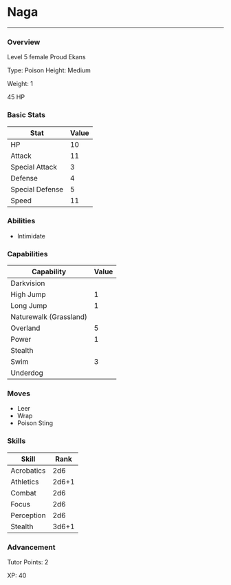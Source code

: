 # Naga
------------------------------------------------------------------------

### Overview
Level 5 female Proud Ekans

Type: Poison
Height: Medium

Weight: 1

45 HP

### Basic Stats
| Stat              | Value |
| ----------------- | ----- |
| HP                | 10 |
| Attack            | 11 |
| Special Attack    | 3 |
| Defense           | 4 |
| Special Defense   | 5 |
| Speed             | 11 |

### Abilities
* Intimidate

### Capabilities
| Capability    | Value |
| ------------- | ----- |
| Darkvision |  |
| High Jump | 1 |
| Long Jump | 1 |
| Naturewalk (Grassland) |  |
| Overland | 5 |
| Power | 1 |
| Stealth |  |
| Swim | 3 |
| Underdog |  |

### Moves
* Leer
* Wrap
* Poison Sting

### Skills
| Skill         | Rank |
| ------------- | ---- |
| Acrobatics | 2d6 |
| Athletics | 2d6+1 |
| Combat | 2d6 |
| Focus | 2d6 |
| Perception | 2d6 |
| Stealth | 3d6+1 |

### Advancement
Tutor Points: 2

XP: 40

